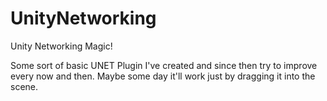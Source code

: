 # UnityNetworking
Unity Networking Magic!

Some sort of basic UNET Plugin I've created and since then try to improve every now and then.
Maybe some day it'll work just by dragging it into the scene.
